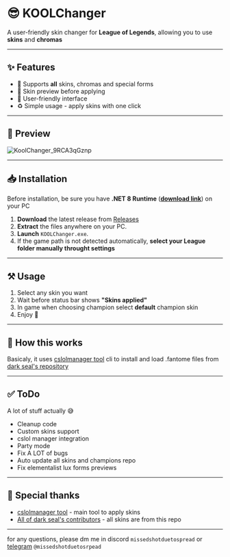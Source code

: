 # 😎 KOOLChanger
A user-friendly skin changer for **League of Legends**, allowing you to use **skins** and **chromas**

---

## ✨ Features

- 🔁 Supports **all** skins, chromas and special forms
- 🎨 Skin preview before applying
- 👀 User-friendly interface
- ♻️ Simple usage - apply skins with one click

---

## 👀 Preview
![KoolChanger_9RCA3qGznp](https://github.com/user-attachments/assets/87f2300b-0458-4085-b0b3-a8b9a99ffde9)


---

## 📥 Installation

Before installation, be sure you have **.NET 8 Runtime** ([**download link**](https://dotnet.microsoft.com/en-us/download/dotnet/8.0)) on your PC 

1. **Download** the latest release from [Releases](https://github.com/saQult/koolchanger/releases) 
2. **Extract** the files anywhere on your PC.
3. **Launch** `KOOLChanger.exe`.
4. If the game path is not detected automatically, **select your League folder manually throught settings**

---

## ⚒ Usage

1. Select any skin you want
2. Wait before status bar shows **"Skins applied"**
3. In game when choosing champion select **default** champion skin
4. Enjoy 🤗

---

## 🤔 How this works
Basicaly, it uses [cslolmanager tool](https://github.com/LeagueToolkit/cslol-manager/tree/master/cslol-tools) cli to install and load .fantome files from [dark seal's repository](https://github.com/darkseal-org/lol-skins-developer)

---

## ✅ ToDo
A lot of stuff actually 😅
- Cleanup code
- Custom skins support
- cslol manager integration
- Party mode
- Fix A LOT of bugs
- Auto update all skins and champions repo
- Fix elementalist lux forms previews
   
---

## 🙏 Special thanks
- [cslolmanager tool](https://github.com/LeagueToolkit/cslol-manager/tree/master/cslol-tools) - main tool to apply skins
- [All of dark seal's contributors](https://github.com/darkseal-org/lol-skins-developer) - all skins are from this repo

---

for any questions, please dm me in discord `missedshotduetospread` or [telegram](https://t.me/missedshotduetospread) `@missedshotduetosrpead`

